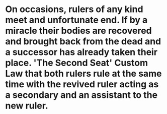# On occasions, rulers of any kind meet and unfortunate end. If by a miracle their bodies are recovered and brought back from the dead and a successor has already taken their place. 'The Second Seat' Custom Law that both rulers rule at the same time with the revived ruler acting as a secondary and an assistant to the new ruler.